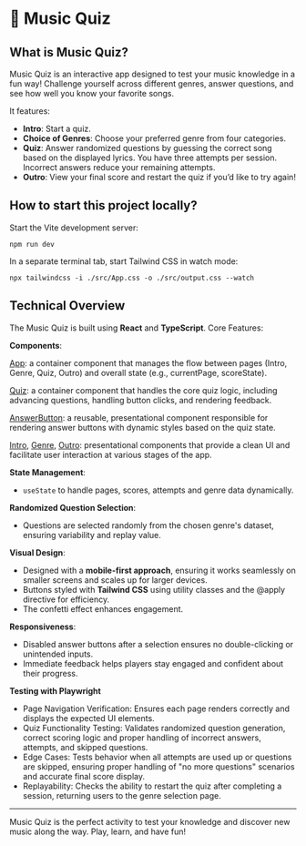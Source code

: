# 🎵 Music Quiz

## What is Music Quiz?

Music Quiz is an interactive app designed to test your music knowledge in a fun way! 
Challenge yourself across different genres, answer questions, and see how well you know your favorite songs.

It features:
- **Intro**: Start a quiz.
- **Choice of Genres**: Choose your preferred genre from four categories.
- **Quiz**: Answer randomized questions by guessing the correct song based on the displayed lyrics. You have three attempts per session. Incorrect answers reduce your remaining attempts.
- **Outro**: View your final score and restart the quiz if you’d like to try again!

## How to start this project locally?
Start the Vite development server:
```shell
npm run dev
```

In a separate terminal tab, start Tailwind CSS in watch mode:
```shell
npx tailwindcss -i ./src/App.css -o ./src/output.css --watch
```

## Technical Overview

The Music Quiz is built using **React** and **TypeScript**. Core Features:

**Components**:

[App](./src/App.tsx): a container component that manages the flow between pages (Intro, Genre, Quiz, Outro) and overall state (e.g., currentPage, scoreState).

[Quiz](./src/components/Quiz.tsx): a container component that handles the core quiz logic, including advancing questions, handling button clicks, and rendering feedback.

[AnswerButton](./src/components/AnswerButton.tsx): a reusable, presentational component responsible for rendering answer buttons with dynamic styles based on the quiz state.

[Intro](./src/components/Intro.tsx), [Genre](./src/components/Genre.tsx), [Outro](./src/components/Outro.tsx): presentational components that provide a clean UI and facilitate user interaction at various stages of the app.


**State Management**:

- `useState` to handle pages, scores, attempts and genre data dynamically.

**Randomized Question Selection**:

- Questions are selected randomly from the chosen genre's dataset, ensuring variability and replay value.

**Visual Design**:

- Designed with a **mobile-first approach**, ensuring it works seamlessly on smaller screens and scales up for larger devices.
- Buttons styled with **Tailwind CSS** using utility classes and the @apply directive for efficiency.
- The confetti effect enhances engagement.

**Responsiveness**:

- Disabled answer buttons after a selection ensures no double-clicking or unintended inputs.
- Immediate feedback helps players stay engaged and confident about their progress.

**Testing with Playwright**

- Page Navigation Verification: Ensures each page renders correctly and displays the expected UI elements.
- Quiz Functionality Testing: Validates randomized question generation, correct scoring logic and proper handling of incorrect answers, attempts, and skipped questions.
- Edge Cases: Tests behavior when all attempts are used up or questions are skipped, ensuring proper handling of "no more questions" scenarios and accurate final score display.
- Replayability: Checks the ability to restart the quiz after completing a session, returning users to the genre selection page.

---

Music Quiz is the perfect activity to test your knowledge and discover new music along the way. Play, learn, and have fun!

